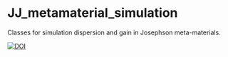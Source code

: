 # JJ_metamaterial_simulation
Classes for simulation dispersion and gain in Josephson meta-materials.

[![DOI](https://zenodo.org/badge/388785161.svg)](https://zenodo.org/badge/latestdoi/388785161)
